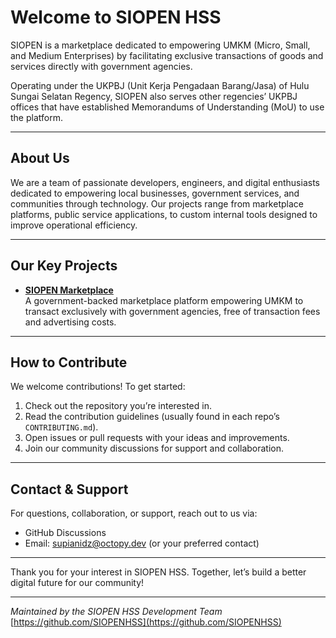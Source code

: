 # Welcome to SIOPEN HSS

SIOPEN is a marketplace dedicated to empowering UMKM (Micro, Small, and Medium Enterprises) by facilitating exclusive transactions of goods and services directly with government agencies.

Operating under the UKPBJ (Unit Kerja Pengadaan Barang/Jasa) of Hulu Sungai Selatan Regency, SIOPEN also serves other regencies’ UKPBJ offices that have established Memorandums of Understanding (MoU) to use the platform.

---

## About Us

We are a team of passionate developers, engineers, and digital enthusiasts dedicated to empowering local businesses, government services, and communities through technology. Our projects range from marketplace platforms, public service applications, to custom internal tools designed to improve operational efficiency.

---

## Our Key Projects

- **[SIOPEN Marketplace](https://siopen.hulusungaiselatankab.go.id)**  
  A government-backed marketplace platform empowering UMKM to transact exclusively with government agencies, free of transaction fees and advertising costs.

---

## How to Contribute

We welcome contributions! To get started:

1. Check out the repository you’re interested in.
2. Read the contribution guidelines (usually found in each repo’s `CONTRIBUTING.md`).
3. Open issues or pull requests with your ideas and improvements.
4. Join our community discussions for support and collaboration.

---

## Contact & Support

For questions, collaboration, or support, reach out to us via:

- GitHub Discussions
- Email: supianidz@octopy.dev (or your preferred contact)

---

Thank you for your interest in SIOPEN HSS. Together, let’s build a better digital future for our community!

---

*Maintained by the SIOPEN HSS Development Team*  
[https://github.com/SIOPENHSS](https://github.com/SIOPENHSS)
